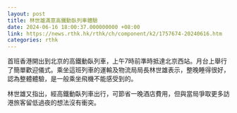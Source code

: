 ```yaml
---
layout: post
title: 林世雄滿意高鐵動臥列車體驗
date: 2024-06-16 18:00:37.000000000 +08:00
link: https://news.rthk.hk/rthk/ch/component/k2/1757674-20240616.htm
categories: rthk
---
```


首班香港開出到北京的高鐵動臥列車，上午7時前準時抵達北京西站。月台上舉行了簡單歡迎儀式。乘坐這班列車的運輸及物流局局長林世雄表示，整晚睡得很好，認為整體體驗，是一般乘坐飛機不能感受到的。

林世雄又指出，經高鐵動臥列車出行，可節省一晚酒店費用，但與當局爭取更多訪港旅客留低過夜的想法沒有衝突。
